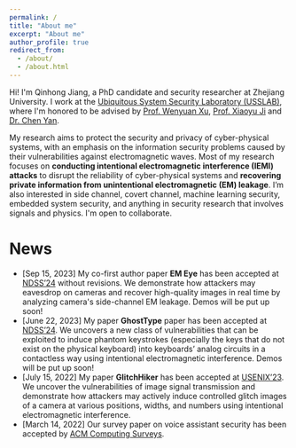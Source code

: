 ```yaml
---
permalink: /
title: "About me"
excerpt: "About me"
author_profile: true
redirect_from: 
  - /about/
  - /about.html
---
```


Hi! I'm Qinhong Jiang, a PhD candidate and security researcher at Zhejiang University. I work at the [Ubiquitous System Security Laboratory (USSLAB)](http://www.usslab.org/), where I'm honored to be advised by [Prof. Wenyuan Xu](https://scholar.google.com/citations?user=FCsdj0YAAAAJ&hl=en&oi=ao), [Prof. Xiaoyu Ji](https://scholar.google.com/citations?user=9D4UYBoAAAAJ&hl=en) and [Dr. Chen Yan](https://scholar.google.com/citations?user=qhaLpw8AAAAJ&hl=en&oi=sra).

My research aims to protect the security and privacy of cyber-physical systems, with an emphasis on the information security problems caused by their vulnerabilities against electromagnetic waves. 
Most of my research focuses on <strong>conducting intentional electromagnetic interference (IEMI) attacks</strong> to disrupt the reliability of cyber-physical systems and <strong>recovering private information from unintentional electromagnetic (EM) leakage</strong>.
I’m also interested in side channel, covert channel, machine learning security, embedded system security, and anything in security research that involves signals and physics. I'm open to collaborate.
<!-- The systems that I have analyzed and/or enhanced include sensors, voice assistants, cyber-physical systems, human-computer interaction devices, surveillance systems, and ubiquitous IoT devices.  -->

<!-- I work towards the next generation of IoT devices and systems that have AI-empowered and science-based security and privacy protections as a fundamental building block. -->

News
======
* [Sep 15, 2023] My co-first author paper <strong>EM Eye</strong> has been accepted at [NDSS’24](https://www.ndss-symposium.org/ndss2024/) without revisions. We demonstrate how attackers may eavesdrop on cameras and recover high-quality images in real time by analyzing camera's side-channel EM leakage. Demos will be put up soon!
* [June 22, 2023] My paper <strong>GhostType</strong> paper has been accepted at [NDSS’24](https://www.ndss-symposium.org/ndss2024/). We uncovers a new class of vulnerabilities that can be exploited to induce phantom keystrokes (especially the keys that do not exist on the physical keyboard) into keyboards’ analog circuits in a contactless way using intentional electromagnetic interference. Demos will be put up soon!
* [July 15, 2022] My paper <strong>GlitchHiker</strong> has been accepted at [USENIX’23](https://www.usenix.org/conference/usenixsecurity23). We uncover the vulnerabilities of image signal transmission and demonstrate how attackers may actively induce controlled glitch images of a camera at various positions, widths, and numbers using intentional electromagnetic interference.
* [March 14, 2022] Our survey paper on voice assistant security has been accepted by [ACM Computing Surveys](https://dl.acm.org/journal/csur).